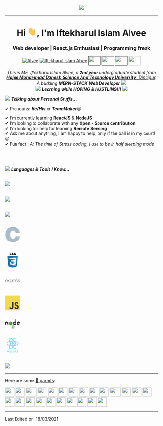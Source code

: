 <p align="center">
  <img src="https://github.com/thompsonemerson/thompsonemerson/raw/master/cover-thompson.png" height="200"/>
</p>
<hr>
<h1 align="center">Hi <img src="https://raw.githubusercontent.com/ABSphreak/ABSphreak/master/gifs/Hi.gif" width="30px">, I'm Iftekharul Islam Alvee</h1>
<h3 align="center">Web developer | React.js Enthusiast | Programming freak</h3>
<p align="center">
<a href="https://www.linkedin.com/in/iftekharul-islam-912507194/" target="blank"><img align="center" src="https://cdn.jsdelivr.net/npm/simple-icons@3.0.1/icons/linkedin.svg" alt="Alvee" height="30" width="40" /></a>
<a href="https://www.facebook.com/alveemania/" target="blank"><img align="center" src="https://cdn.jsdelivr.net/npm/simple-icons@3.0.1/icons/facebook.svg" alt="Iftekharul Islam Alvee" height="30" width="40" /></a>
<a href="" target="blank"><img align="center" src="https://cdn.jsdelivr.net/npm/simple-icons@3.0.1/icons/hackerrank.svg" alt="" height="30" width="40" /></a>
<a href="" target="blank"><img align="center" src="https://cdn.jsdelivr.net/npm/simple-icons@3.0.1/icons/leetcode.svg" alt="" height="30" width="40" /></a>
<a href="" target="blank"><img align="center" src="https://cdn.jsdelivr.net/npm/simple-icons@3.0.1/icons/geeksforgeeks.svg" alt="" height="30" width="40" /></a>
 <a href = "mailto: alveee1998@gmail.com"><img align="center" src="https://simpleicons.org/icons/gmail.svg" height="30" width="40" /></a>
</p>
</p>



<p align="center">
  <em>
    This is ME, Iftekharul Islam Alvee, a <b>2nd year</b> undergraduate student from <a href="https://www.acetamritsar.ac.in/"> <b>Hajee Mohammad Danesh Science And Technology University</b>, Dinajpur</a>. <br>
    A budding <b>MERN-STACK Web Developer</b> <img src="https://github.com/TheDudeThatCode/TheDudeThatCode/blob/master/Assets/Developer.gif" width="30px"> 
  </em> 
  <br>
  <img src="https://media.giphy.com/media/VgCDAzcKvsR6OM0uWg/giphy.gif" width="50" /> <b><i>Learning while HOPING & HUSTLING!!!</i></b> <img src="https://media.giphy.com/media/7j2hfyeVcDtf2/giphy.gif" width="50" />
</p>



<img src="https://media.giphy.com/media/ObNTw8Uzwy6KQ/giphy.gif" width="30px">&nbsp;***Talking about Personal Stuffs...***

✔ Pronouns: ***He/His*** or ***TeamMaker***😉 <br>
<!-- ✔ I’m currently Developing **Paycron** Payment Gateway **@Plaxonic**<br> -->
✔ I’m currently learning **ReactJS** & **NodeJS**<br>
✔ I’m looking to collaborate with any **Open - Source contribution**<br>
✔ I’m looking for help for learning **Remote Sensing**<br>
✔ Ask me about anything, I am happy to help, only if the ball is in my court!😉<br>
✔ Fun fact : *At The time of Stress coding, I use to be in half sleeping mode*<br><br><br><br>
 

<img src="https://media.giphy.com/media/ObNTw8Uzwy6KQ/giphy.gif" width="30px">&nbsp;***Languages & Tools I Know...***
<p align="left">
  
  <!-- <code> <img height="50" src="https://github.com/uannabi/-/blob/master/resource/python-icon.svg"></code> -->
  <!-- <code> <img height="50" src="https://github.com/uannabi/-/blob/master/resource/dj.svg"> </code> -->
  <code> <img height="50" src="https://github.com/uannabi/-/blob/master/resource/jp.svg"> </code>
  <!-- <code> <img height="50" src="https://github.com/uannabi/-/blob/master/resource/docker-ar21.svg"> </code> -->
  <code> <img height="50" src="https://github.com/uannabi/-/blob/master/resource/git.svg"> </code>
  <!-- <code> <img height="50" src="https://github.com/uannabi/-/blob/master/resource/linux-ar21.svg"> </code> -->
  <!-- <code> <img height="50" src="https://github.com/uannabi/-/blob/master/resource/other/apache_hadoop-ar21.svg"> </code> -->
  <code> <img height="50" src="https://github.com/uannabi/-/blob/master/resource/other/mongodb-ar21.svg"> </code>
  <!-- <code> <img height="50" src="https://github.com/uannabi/-/blob/master/resource/other/sqlite-ar21.svg"> </code> -->
  <!-- <code> <img height="50" src="https://github.com/uannabi/-/blob/master/resource/other/mysql-ar21.svg"> </code> -->
  <!-- <code> <img height="50" src="https://github.com/uannabi/-/blob/master/resource/other/postgresql-ar21.svg"> </code> -->
  <code> <img height="50" src="https://raw.githubusercontent.com/devicons/devicon/master/icons/c/c-original.svg"> </code>
  <!-- <code> <img height="50" src="https://raw.githubusercontent.com/devicons/devicon/master/icons/cplusplus/cplusplus-original.svg"> </code> -->
  <!-- <code> <img height="50" src="https://github.com/Akash-chowrasia/Akash-chowrasia/blob/main/images/flask.svg"> </code> -->
  <code> <img height="50" src="https://raw.githubusercontent.com/devicons/devicon/master/icons/css3/css3-original-wordmark.svg"> </code>
  <code> <img height="50" src="https://raw.githubusercontent.com/devicons/devicon/master/icons/express/express-original-wordmark.svg"> </code>
  <code> <img height="50" src="https://raw.githubusercontent.com/devicons/devicon/master/icons/javascript/javascript-original.svg"> </code>
  <code> <img height="50" src="https://raw.githubusercontent.com/devicons/devicon/master/icons/nodejs/nodejs-original-wordmark.svg"> </code>
  <code> <img height="50" src="https://raw.githubusercontent.com/devicons/devicon/master/icons/react/react-original-wordmark.svg"> </code>
  <!-- <code> <img height="50" src="https://raw.githubusercontent.com/devicons/devicon/master/icons/sass/sass-original.svg"> </code> -->
  <code> <img height="50" src="  https://raw.githubusercontent.com/detain/svg-logos/780f25886640cef088af994181646db2f6b1a3f8/svg/selenium-logo.svg
"> </code>
  <hr>
  

Here are some [🦜 parrots](https://cultofthepartyparrot.com):

<div>
    <img src="https://cultofthepartyparrot.com/parrots/hd/githubparrot.gif" width="30" height="30"/>
    <img src="https://cultofthepartyparrot.com/flags/hd/indiaparrot.gif" width="30" height="30"/>
    <img src="https://cultofthepartyparrot.com/parrots/asyncparrot.gif" width="36" height="30"/>
    <img src="https://cultofthepartyparrot.com/parrots/exceptionallyfastparrot.gif" width="30" height="30"/>
    <img src="https://cultofthepartyparrot.com/parrots/hd/60fpsparrot.gif" width="30" height="30"/>
    <img src="https://cultofthepartyparrot.com/parrots/hd/jumpingparrot.gif" width="30" height="30"/>
    <img src="https://cultofthepartyparrot.com/parrots/hd/opensourceparrot.gif" width="30" height="30"/>
    <img src="https://cultofthepartyparrot.com/parrots/hd/dealwithitnowparrot.gif" width="30" height="30"/>
    <img src="https://cultofthepartyparrot.com/parrots/hd/hypnoparrotlight.gif" width="30" height="30"/>
    <img src="https://cultofthepartyparrot.com/parrots/databaseparrot.gif" width="30" height="30"/>
    <img src="https://cultofthepartyparrot.com/parrots/fixparrot.gif" width="36" height="30"/>
    <img src="https://cultofthepartyparrot.com/parrots/hd/laptop_parrot.gif" width="30" height="30"/>
    <img src="https://cultofthepartyparrot.com/parrots/hd/spinningparrot.gif" width="30" height="30"/>
    <img src="https://cultofthepartyparrot.com/parrots/hd/levitationparrot.gif" width="30" height="30"/>
    <img src="https://cultofthepartyparrot.com/parrots/hd/meldparrot.gif" width="30" height="30"/>
    <img src="https://cultofthepartyparrot.com/parrots/slomoparrot.gif" width="30" height="30"/>
    <img src="https://cultofthepartyparrot.com/parrots/hd/moonwalkingparrot.gif" width="30" height="30"/>
    <img src="https://cultofthepartyparrot.com/parrots/hd/stableparrot.gif" width="30" height="30"/>
    <img src="https://cultofthepartyparrot.com/parrots/hd/scienceparrot.gif" width="30" height="30"/>
    <img src="https://cultofthepartyparrot.com/parrots/hd/pirateparrot.gif" width="30" height="30"/>
    <img src="https://cultofthepartyparrot.com/parrots/hd/footballparrot.gif" width="30" height="30"/>
    <img src="https://cultofthepartyparrot.com/parrots/hd/illuminatiparrot.gif" width="30" height="30"/>
    <img src="https://cultofthepartyparrot.com/parrots/hd/hypnoparrotdark.gif" width="30" height="30"/>
    <img src="https://cultofthepartyparrot.com/parrots/hd/mustacheparrot.gif" width="30" height="30"/>
</div>

<hr>



Last Edited on: 18/03/2021
